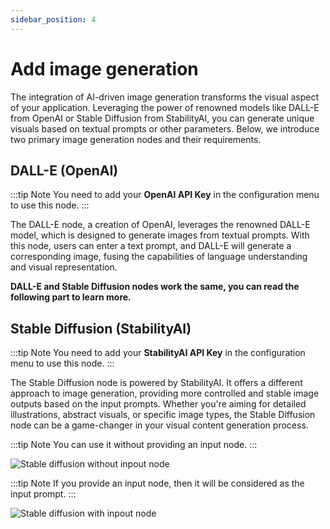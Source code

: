 ```yaml
---
sidebar_position: 4
---
```


# Add image generation

The integration of AI-driven image generation transforms the visual aspect of your application. Leveraging the power of renowned models like DALL-E from OpenAI or Stable Diffusion from StabilityAI, you can generate unique visuals based on textual prompts or other parameters. Below, we introduce two primary image generation nodes and their requirements.

## DALL-E (OpenAI)

:::tip Note
You need to add your **OpenAI API Key** in the configuration menu to use this node.
:::

The DALL-E node, a creation of OpenAI, leverages the renowned DALL-E model, which is designed to generate images from textual prompts. With this node, users can enter a text prompt, and DALL-E will generate a corresponding image, fusing the capabilities of language understanding and visual representation.

**DALL-E and Stable Diffusion nodes work the same, you can read the following part to learn more.**

## Stable Diffusion (StabilityAI)

:::tip Note
You need to add your **StabilityAI API Key** in the configuration menu to use this node.
:::

The Stable Diffusion node is powered by StabilityAI. It offers a different approach to image generation, providing more controlled and stable image outputs based on the input prompts. Whether you're aiming for detailed illustrations, abstract visuals, or specific image types, the Stable Diffusion node can be a game-changer in your visual content generation process.

:::tip Note
You can use it without providing an input node. 
:::

![Stable diffusion without inpout node](/img/page-images/text-to-image-processing/1.png)

:::tip Note
If you provide an input node, then it will be considered as the input prompt. 
:::

![Stable diffusion with inpout node](/img/page-images/text-to-image-processing/2.png)
